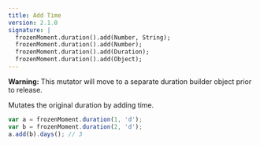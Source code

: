 ```yaml
---
title: Add Time
version: 2.1.0
signature: |
  frozenMoment.duration().add(Number, String);
  frozenMoment.duration().add(Number);
  frozenMoment.duration().add(Duration);
  frozenMoment.duration().add(Object);
---
```



**Warning:** This mutator will move to a separate duration builder object prior to release.

Mutates the original duration by adding time.

```javascript
var a = frozenMoment.duration(1, 'd');
var b = frozenMoment.duration(2, 'd');
a.add(b).days(); // 3
```
